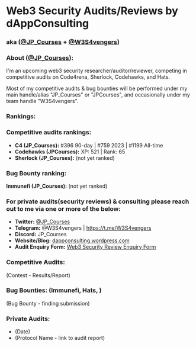 # Web3 Security Audits/Reviews by dAppConsulting
### **aka ([@JP_Courses](https://twitter.com/JP_Courses) + [@W3S4vengers](https://twitter.com/W3S4vengers))**

### **About** ([@JP_Courses](https://twitter.com/JP_Courses)):

I'm an upcoming web3 security researcher/auditor/reviewer, competing in competitive audits on Code4rena, Sherlock, Codehawks, and Hats.

Most of my competitive audits & bug bounties will be performed under my main handle/alias "JP_Courses" or "JPCourses", and occasionally under my team handle "W3S4vengers".

### Rankings:

### Competitive audits rankings:
- **C4 (JP_Courses):** #396 90-day | #759 2023 | #1199 All-time
- **Codehawks (JPCourses):** XP: 521 | Rank: 65
- **Sherlock (JP_Courses):** (not yet ranked)

### Bug Bounty ranking:
**Immunefi (JP_Courses):** (not yet ranked)

### For private audits(security reviews) & consulting please reach out to me via one or more of the below:
- **Twitter:** [@JP_Courses](https://twitter.com/JP_Courses)
- **Telegram:** @W3S4vengers | https://t.me/W3S4vengers
- **Discord:** JP_Courses
- **Website/Blog:** [dappconsulting.wordpress.com](https://dappconsulting.wordpress.com)
- **Audit Enquiry Form:** [Web3 Security Review Enquiry Form](https://app.deform.cc/form/cac0cfd4-e161-4048-b9fb-84819cc5e158)

### Competitive Audits:
(Contest - Results/Report)

### Bug Bounties: (Immunefi, Hats, )
(Bug Bounty - finding submission)

### Private Audits:
- (Date)
- (Protocol Name - link to audit report)
